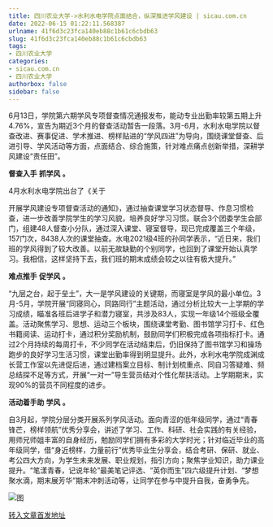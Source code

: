 ```yaml
---
title: 四川农业大学->水利水电学院点面结合，纵深推进学风建设 | sicau.com.cn
date: 2022-06-15 01:22:11.568387
urlname: 41f6d3c23fca140eb88c1b61c6cbdb63
slug: 41f6d3c23fca140eb88c1b61c6cbdb63
tags: 
- 四川农业大学
categories:
- sicau.com.cn
- 四川农业大学
authorbox: false
sidebar: false
---
```

6月13日，学院第六期学风专项督查情况通报发布，能动专业出勤率较第五期上升4.76%，宣告为期近3个月的督查活动暂告一段落。3月-6月，水利水电学院以督查改进、赛事促进、学术推进、榜样贴进的“学风四进”为导向，围绕课堂督查、后进引导、学风活动等方面，点面结合、综合施策，针对难点痛点创新举措，深耕学风建设“责任田”。  

**督查入手** **抓学风** **。**

4月水利水电学院出台了《关于
<!--more-->
开展学风建设专项督查活动的通知》，通过抽查课堂学习状态督导、作息习惯检查，进一步改善学院学生的学习风貌，培养良好学习习惯。联合3个团委学生会部门，组建48人督查小分队，通过深入课堂、寝室督导，现已完成覆盖三个年级，157门次，8438人次的课堂抽查。水电2021级4班的孙同学表示，“近日来，我们班的学风得到了较大改善。以前无故缺勤的个别同学，也回到了课堂开始认真学习。我相信，这样坚持下去，我们班的期末成绩会较之以往有极大提升。”

**难点推手** **促学风** **。**

“九层之台，起于垒土”，大一是学风建设的关键期，而寝室是学风的最小单位。3月-5月，学院开展“同寝同心，同路同行”主题活动，通过分析比较大一上学期的学习成绩，瞄准各班后进学子和潜力寝室，共涉及83人，实现一年级14个班级全覆盖。活动聚焦学习、思想、运动三个板块，围绕课堂考勤、图书馆学习打卡、红色书籍阅读、运动打卡，通过积分奖励机制，鼓励同学们积极完成各项指标打卡。通过2个月持续的每周打卡，不少同学在活动结束后，仍旧保持了图书馆学习和操场跑步的良好学习生活习惯，课堂出勤率得到明显提升。此外，水利水电学院成渊成长营工作室以先进促后进，通过建档案立目标、制计划梳重点、同自习答疑难、频总结探不足等方式，开展“一对一”导生营员结对个性化帮扶活动。上学期期末，实现90%的营员不同程度的进步。

**活动着手助** **学风** **。**

自3月起，学院分层分类开展系列学风活动。面向青涩的低年级同学，通过“青春锋芒，榜样领航”优秀分享会，讲述了学习、工作、科研、社会实践的有关经验，用师兄师姐丰富的自身经历，勉励同学们拥有多彩的大学时光；针对临近毕业的高年级同学，借“身近榜样，力量前行”优秀毕业生分享会，结合考研、保研、就业、考公四大方向，为学生未来发展、职业规划，指引方向；聚焦学业知识，助力课业提升。“笔漾青春，记说年轮”最美笔记评选、“英你而生”四六级提升计划、“梦想聚水滴，期末展芳华”期末冲刺活动等，让同学在参与中提升自我，奋勇争先。

![图](https://news.sicau.edu.cn/__local/B/1D/FF/93F1FE01B0D14294C47A7B28943_03EB1F1F_14B17.jpg)

[转入文章首发地址](https://news.sicau.edu.cn/info/1078/68367.htm)